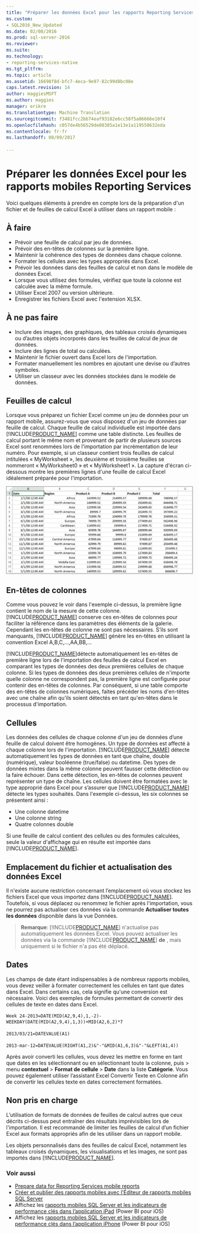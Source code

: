 ```yaml
---
title: "Préparer les données Excel pour les rapports Reporting Services mobiles | Documents Microsoft"
ms.custom:
- SQL2016_New_Updated
ms.date: 02/08/2016
ms.prod: sql-server-2016
ms.reviewer: 
ms.suite: 
ms.technology:
- reporting-services-native
ms.tgt_pltfrm: 
ms.topic: article
ms.assetid: 16698f8d-bfc7-4eca-9e97-82c99d8bc08e
caps.latest.revision: 14
author: maggiesMSFT
ms.author: maggies
manager: erikre
ms.translationtype: Machine Translation
ms.sourcegitcommit: f3481fcc2bb74eaf93182e6cc58f5a06666e10f4
ms.openlocfilehash: c057de4b56529de08385a1e13e1a119550632eda
ms.contentlocale: fr-fr
ms.lasthandoff: 08/09/2017

---
```

# <a name="prepare-excel-data-for-reporting-services-mobile-reports"></a>Préparer les données Excel pour les rapports mobiles Reporting Services
  
Voici quelques éléments à prendre en compte lors de la préparation d'un fichier et de feuilles de calcul Excel à utiliser dans un rapport mobile :  
  
## <a name="do"></a>À faire  
  
- Prévoir une feuille de calcul par jeu de données.  
- Prévoir des en-têtes de colonnes sur la première ligne.  
- Maintenir la cohérence des types de données dans chaque colonne.  
- Formater les cellules avec les types appropriés dans Excel.  
- Prévoir les données dans des feuilles de calcul et non dans le modèle de données Excel.  
- Lorsque vous utilisez des formules, vérifiez que toute la colonne est calculée avec la même formule.  
- Utiliser Excel 2007 ou version ultérieure.  
- Enregistrer les fichiers Excel avec l'extension XLSX.  
          
## <a name="dont"></a>À ne pas faire  
  
- Inclure des images, des graphiques, des tableaux croisés dynamiques ou d’autres objets incorporés dans les feuilles de calcul de jeux de données.  
- Inclure des lignes de total ou calculées.  
- Maintenir le fichier ouvert dans Excel lors de l'importation.  
- Formater manuellement les nombres en ajoutant une devise ou d’autres symboles.  
- Utiliser un classeur avec les données stockées dans le modèle de données.  
  
## <a name="worksheets"></a>Feuilles de calcul  
          
Lorsque vous préparez un fichier Excel comme un jeu de données pour un rapport mobile, assurez-vous que vous disposez d'un jeu de données par feuille de calcul. Chaque feuille de calcul individuelle est importée dans [!INCLUDE[PRODUCT_NAME](../../includes/ss-mobilereptpub-short.md)] comme une table distincte. Les feuilles de calcul portant le même nom et provenant de partir de plusieurs sources Excel sont renommées lors de l'importation par incrémentation de leur numéro. Pour exemple, si un classeur contient trois feuilles de calcul intitulées « MyWorksheet », les deuxième et troisième feuilles se nommeront « MyWorksheet0 » et « MyWorksheet1 ». La capture d'écran ci-dessous montre les premières lignes d'une feuille de calcul Excel idéalement préparée pour l'importation.  
  
![SS_MRP_ExcelDataSheet](../../reporting-services/mobile-reports/media/ss-mrp-exceldatasheet.png)  
          
## <a name="column-headers"></a>En-têtes de colonnes  
  
Comme vous pouvez le voir dans l'exemple ci-dessus, la première ligne contient le nom de la mesure de cette colonne. [!INCLUDE[PRODUCT_NAME](../../includes/ss-mobilereptpub-short.md)] conserve ces en-têtes de colonnes pour faciliter la référence dans les paramètres des éléments de la galerie. Cependant les en-têtes de colonne ne sont pas nécessaires. S’ils sont manquants, [!INCLUDE[PRODUCT_NAME](../../includes/ss-mobilereptpub-short.md)] génère les en-têtes en utilisant la convention Excel A,B,C,...,AA,BB,...  
  
[!INCLUDE[PRODUCT_NAME](../../includes/ss-mobilereptpub-short.md)]détecte automatiquement les en-têtes de première ligne lors de l'importation des feuilles de calcul Excel en comparant les types de données des deux premières cellules de chaque colonne. Si les types de données des deux premières cellules de n'importe quelle colonne ne correspondent pas, la première ligne est configurée pour contenir des en-têtes de colonnes. Par conséquent, si une table comporte des en-têtes de colonnes numériques, faites précéder les noms d'en-têtes avec une chaîne afin qu'ils soient détectés en tant qu'en-têtes dans le processus d'importation.  
  
## <a name="cells"></a>Cellules  
  
Les données des cellules de chaque colonne d'un jeu de données d’une feuille de calcul doivent être homogènes. Un type de données est affecté à chaque colonne lors de l'importation. [!INCLUDE[PRODUCT_NAME](../../includes/ss-mobilereptpub-short.md)] détecte automatiquement les types de données en tant que chaîne, double (numérique), valeur booléenne (true/false) ou datetime. Des types de données mixtes dans la même colonne peuvent fausser cette détection ou la faire échouer. Dans cette détection, les en-têtes de colonnes peuvent représenter un type de chaîne. Les cellules doivent être formatées avec le type approprié dans Excel pour s’assurer que [!INCLUDE[PRODUCT_NAME](../../includes/ss-mobilereptpub-short.md)] détecte les types souhaités. Dans l'exemple ci-dessus, les six colonnes se présentent ainsi :  
*  Une colonne datetime  
*  Une colonne string  
*  Quatre colonnes double  
  
Si une feuille de calcul contient des cellules ou des formules calculées, seule la valeur d'affichage qui en résulte est importée dans [!INCLUDE[PRODUCT_NAME](../../includes/ss-mobilereptpub-short.md)].  
  
## <a name="file-location-and-refreshing-excel-data"></a>Emplacement du fichier et actualisation des données Excel  
  
Il n'existe aucune restriction concernant l’emplacement où vous stockez les fichiers Excel que vous importez dans [!INCLUDE[PRODUCT_NAME](../../includes/ss-mobilereptpub-short.md)]. Toutefois, si vous déplacez ou renommez le fichier après l'importation, vous ne pourrez pas actualiser ces données via la commande **Actualiser toutes les données** disponible dans la vue Données.   
  
>**Remarque**: [!INCLUDE[PRODUCT_NAME](../../includes/ss-mobilereptpub-short.md)] n'actualise pas automatiquement les données Excel. Vous pouvez actualiser les données via la commande [!INCLUDE[PRODUCT_NAME](../../includes/ss-mobilereptpub-short.md)] **de** , mais uniquement si le fichier n'a pas été déplacé.  
  
## <a name="dates"></a>Dates  
  
Les champs de date étant indispensables à de nombreux rapports mobiles, vous devez veiller à formater correctement les cellules en tant que dates dans Excel. Dans certains cas, cela signifie qu'une conversion est nécessaire. Voici des exemples de formules permettant de convertir des cellules de texte en dates dans Excel.  
  
    Week 24-2013=DATE(MID(A2,9,4),1,-2)-WEEKDAY(DATE(MID(A2,9,4),1,3))+MID(A2,6,2)*7  
  
    2013/03/21=DATEVALUE(A1)  
  
    2013-mar-12=DATEVALUE(RIGHT(A1,2)&"-"&MID(A1,6,3)&"-"&LEFT(A1,4))  
  
Après avoir converti les cellules, vous devez les mettre en forme en tant que dates en les sélectionnant ou en sélectionnant toute la colonne, puis > menu **contextuel** > **Format de cellule** > **Date** dans la liste **Catégorie**. Vous pouvez également utiliser l’assistant Excel Convertir Texte en Colonne afin de convertir les cellules texte en dates correctement formatées.  
  
## <a name="unsupported"></a>Non pris en charge  
  
L’utilisation de formats de données de feuilles de calcul autres que ceux décrits ci-dessus peut entraîner des résultats imprévisibles lors de l'importation. Il est recommandé de limiter les feuilles de calcul d’un fichier Excel aux formats appropriés afin de les utiliser dans un rapport mobile.  
  
Les objets personnalisés dans des feuilles de calcul Excel, notamment les tableaux croisés dynamiques, les visualisations et les images, ne sont pas importés dans [!INCLUDE[PRODUCT_NAME](../../includes/ss-mobilereptpub-short.md)].  
  
### <a name="see-also"></a>Voir aussi  
- [Prepare data for Reporting Services mobile reports](../../reporting-services/mobile-reports/prepare-data-for-reporting-services-mobile-reports.md)  
- [Créer et publier des rapports mobiles avec l’Éditeur de rapports mobiles SQL Server](../../reporting-services/mobile-reports/create-mobile-reports-with-sql-server-mobile-report-publisher.md)  
-  Affichez les [rapports mobiles SQL Server et les indicateurs de performance clés dans l’application iPad](https://pbiwebprod-docs.azurewebsites.net/en-us/documentation/powerbi-mobile-ipad-kpis-mobile-reports)  (Power BI pour iOS)  
-  Affichez les [rapports mobiles SQL Server et les indicateurs de performance clés dans l’application iPhone](https://pbiwebprod-docs.azurewebsites.net/en-us/documentation/powerbi-mobile-iphone-kpis-mobile-reports) (Power BI pour iOS)  
  
  
  
  
  
  
  


